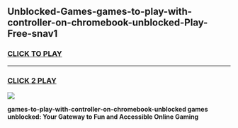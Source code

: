 
## Unblocked-Games-games-to-play-with-controller-on-chromebook-unblocked-Play-Free-snav1
<h3>
<a href="https://premium76.site?title=games-to-play-with-controller-on-chromebook-unblocked&ref=09A">CLICK TO PLAY</a></h3>
<hr>

<h3>
<a href="https://premium76.site?title=games-to-play-with-controller-on-chromebook-unblocked&ref=09A">CLICK 2 PLAY</a>
  
</h3>

<a href="https://premium76.site?title=games-to-play-with-controller-on-chromebook-unblocked&ref=09A"><img src="https://clearcache.store/games.png"></a>


**games-to-play-with-controller-on-chromebook-unblocked games unblocked: Your Gateway to Fun and Accessible Online Gaming**
